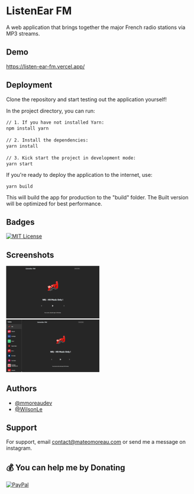 
# ListenEar FM

A web application that brings together the major French radio stations via MP3 streams.


## Demo

https://listen-ear-fm.vercel.app/


## Deployment

Clone the repository and start testing out the application yourself!

In the project directory, you can run:

```
// 1. If you have not installed Yarn:
npm install yarn

// 2. Install the dependencies:
yarn install

// 3. Kick start the project in development mode:
yarn start
```

If you're ready to deploy the application to the internet, use:
```
yarn build
```
This will build the app for production to the "build" folder. The Built version will be optimized for best performance.
## Badges

[![MIT License](https://img.shields.io/badge/License-MIT-green.svg)](https://choosealicense.com/licenses/mit/)


## Screenshots

<img src="https://raw.githubusercontent.com/mmoreaudev/ListenEar-FM/main/screenshots/2.png" width="50%">
<img src="https://raw.githubusercontent.com/mmoreaudev/ListenEar-FM/main/screenshots/1.png" width="50%">


## Authors

- [@mmoreaudev](https://www.github.com/mmoreaudev)
- [@WilsonLe](https://github.com/WilsonLe) 


## Support

For support, email contact@mateomoreau.com or send me a message on instagram.


## 💰 You can help me by Donating
  [![PayPal](https://img.shields.io/badge/PayPal-00457C?style=for-the-badge&logo=paypal&logoColor=white)](https://paypal.me/PayPal.me/mateomoreaw) 
